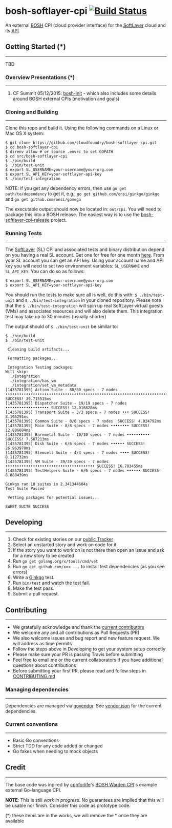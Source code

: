 bosh-softlayer-cpi [![Build Status](https://travis-ci.org/cloudfoundry/bosh-softlayer-cpi.svg?branch=master)](https://travis-ci.org/cloudfoundry/bosh-softlayer-cpi#)
==================

An external [BOSH](http://github.com/cloudfoundry/bosh) CPI (cloud provider interface) for the [SoftLayer](http://www.softlayer.com) cloud and its [API](http://sldn.softlayer.com/article/SoftLayer-API-Overview)

## Getting Started (*)
------------------

TBD

### Overview Presentations (*)
--------------------------

1. CF Summit 05/12/2015: [bosh-init](https://github.com/maximilien/presentations/blob/master/2015/cf-summit-bosh/releases/bosh-init-v1.0.0.pdf) - which also includes some details around BOSH external CPIs (motivation and goals)

### Cloning and Building
------------------------

Clone this repo and build it. Using the following commands on a Linux or Mac OS X system:

```
$ git clone https://github.com/cloudfoundry/bosh-softlayer-cpi.git
$ cd bosh-softlayer-cpi
$ direnv allow # or source .envrc to set GOPATH
$ cd src/bosh-softlayer-cpi
$ ./bin/build
$ ./bin/test-unit
$ export SL_USERNAME=your-username@your-org.com
$ export SL_API_KEY=your-softlayer-api-key
$ ./bin/test-integration
```

NOTE: if you get any dependency errors, then use `go get path/to/dependency` to get it, e.g., `go get github.com/onsi/ginkgo/ginkgo` and `go get github.com/onsi/gomega`

The executable output should now be located in: `out/cpi`. You will need to package this into a BOSH release. The easiest way is to use the [bosh-softlayer-cpi-release](https://github.com/cloudfoundry-incubator/bosh-softlayer-cpi-release) project.

### Running Tests
-----------------

The [SoftLayer](http://www.softlayer.com) (SL) CPI and associated tests and binary distribution depend on you having a real SL account. Get one for free for one month [here](http://www.softlayer.com/info/free-cloud). From your SL account you can get an API key. Using your account name and API key you will need to set two environment variables: `SL_USERNAME` and `SL_API_KEY`. You can do so as follows:

```
$ export SL_USERNAME=your-username@your-org.com
$ export SL_API_KEY=your-softlayer-api-key
```

You should run the tests to make sure all is well, do this with: `$ ./bin/test-unit` and `$ ./bin/test-integration` in your cloned repository. Please note that the `$ ./bin/test-integration` will spin up real SoftLayer virtual guests (VMs) and associated resources and will also delete them. This integration test may take up to 30 minutes (usually shorter)

The output should of `$ ./bin/test-unit` be similar to:

```
$ ./bin/build
$ ./bin/test-unit

 Cleaning build artifacts...

 Formatting packages...

 Integration Testing packages:
Will skip:
  ./integration
  ./integration/has_vm
  ./integration/set_vm_metadata
[1435781395] Action Suite - 80/80 specs - 7 nodes •••••••••••••••••••••••••••••••••••••••••••••••••••••••••••••••••••••••••••••••• SUCCESS! 39.715515ms
[1435781395] Dispatcher Suite - 19/19 specs - 7 nodes ••••••••••••••••••• SUCCESS! 12.016828ms
[1435781395] Transport Suite - 3/3 specs - 7 nodes ••• SUCCESS! 3.195291ms
[1435781395] Common Suite - 0/0 specs - 7 nodes  SUCCESS! 4.824792ms
[1435781395] Main Suite - 8/8 specs - 7 nodes •••••••• SUCCESS! 12.886684ms
[1435781395] Baremetal Suite - 10/10 specs - 7 nodes •••••••••• SUCCESS! 7.567213ms
[1435781395] Disk Suite - 6/6 specs - 7 nodes •••••• SUCCESS! 26.963978ms
[1435781395] Stemcell Suite - 4/4 specs - 7 nodes •••• SUCCESS! 8.112732ms
[1435781395] VM Suite - 39/39 specs - 7 nodes ••••••••••••••••••••••••••••••••••••••• SUCCESS! 16.783455ms
[1435781395] TestHelpers Suite - 6/6 specs - 7 nodes •••••• SUCCESS! 8.888439ms

Ginkgo ran 10 suites in 2.341344604s
Test Suite Passed

 Vetting packages for potential issues...

SWEET SUITE SUCCESS
```

## Developing
-------------

1. Check for existing stories on our [public Tracker](https://www.pivotaltracker.com/n/projects/1344876)
2. Select an unstarted story and work on code for it
3. If the story you want to work on is not there then open an issue and ask for a new story to be created
4. Run `go get golang.org/x/tools/cmd/vet`
5. Run `go get github.com/xxx ...` to install test dependencies (as you see errors)
6. Write a [Ginkgo](https://github.com/onsi/ginkgo) test.
7. Run `bin/test` and watch the test fail.
8. Make the test pass.
9. Submit a pull request.

## Contributing
---------------

* We gratefully acknowledge and thank the [current contributors](https://github.com/cloudfoundry/bosh-softlayer-cpi/graphs/contributors)
* We welcome any and all contributions as Pull Requests (PR)
* We also welcome issues and bug report and new feature request. We will address as time permits
* Follow the steps above in Developing to get your system setup correctly
* Please make sure your PR is passing Travis before submitting
* Feel free to email me or the current collaborators if you have additional questions about contributions
* Before submitting your first PR, please read and follow steps in [CONTRIBUTING.md](CONTRIBUTING.md)

### Managing dependencies
-------------------------

Dependencies are managed via [govendor](https://github.com/kardianos/govendor). See [vendor.json](vendor/vendor.json) for the current dependencies.

### Current conventions
-----------------------

* Basic Go conventions
* Strict TDD for any code added or changed
* Go fakes when needing to mock objects

## Credit
---------

The base code was inpired by [cppforlife](https://github.com/cppforlife)'s [BOSH Warden CPI](https://github.com/cppforlife/bosh-warden-cpi)'s example external Go-language CPI.

**NOTE**: This is still _work in progress_. No guarantees are implied that this will be usable nor finish. Consider this code as prototype code.

(*) these items are in the works, we will remove the * once they are available
